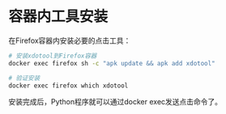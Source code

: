 # 容器内工具安装

在Firefox容器内安装必要的点击工具：

```bash
# 安装xdotool到Firefox容器
docker exec firefox sh -c "apk update && apk add xdotool"

# 验证安装
docker exec firefox which xdotool
```

安装完成后，Python程序就可以通过docker exec发送点击命令了。